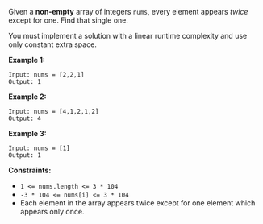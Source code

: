 Given a __non-empty__ array of integers `nums`, every element appears *twice* except for one. Find that single one.

You must implement a solution with a linear runtime complexity and use only constant extra space.

 
__Example 1:__
```
Input: nums = [2,2,1]
Output: 1
```

__Example 2:__
```
Input: nums = [4,1,2,1,2]
Output: 4
```

__Example 3:__
```
Input: nums = [1]
Output: 1
``` 

__Constraints:__

* `1 <= nums.length <= 3 * 104`
* `-3 * 104 <= nums[i] <= 3 * 104`
* Each element in the array appears twice except for one element which appears only once.